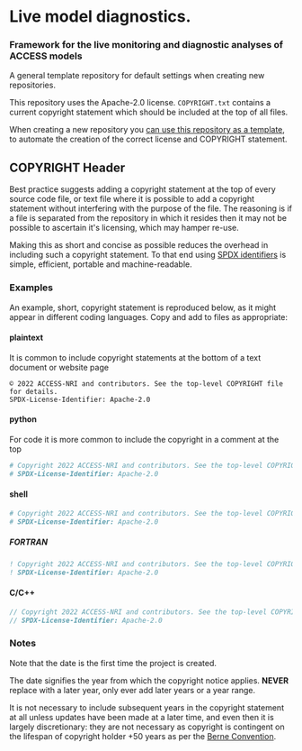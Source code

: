 # Live model diagnostics.

### Framework for the live monitoring and diagnostic analyses of ACCESS models

A general template repository for default settings when creating new repositories.

This repository uses the Apache-2.0 license. `COPYRIGHT.txt` contains a current copyright statement which should be included at the top of all files.

When creating a new repository you [can use this repository as a template](https://docs.github.com/en/repositories/creating-and-managing-repositories/creating-a-repository-from-a-template), to automate the creation of the correct license and COPYRIGHT statement.

## COPYRIGHT Header

Best practice suggests adding a copyright statement at the top of every source code file, or text file where it is possible to add a copyright statement without interfering with the purpose of the file. The reasoning is if a file is separated from the repository in which it resides then it may not be possible to ascertain it's licensing, which may hamper re-use.

Making this as short and concise as possible reduces the overhead in including such a copyright statement. To that end using [SPDX identifiers](https://spdx.dev/ids/) is simple, efficient, portable and machine-readable.

### Examples

An example, short, copyright statement is reproduced below, as it might appear in different coding languages. Copy and add to files as appropriate: 

#### plaintext
It is common to include copyright statements at the bottom of a text document or website page
```text
© 2022 ACCESS-NRI and contributors. See the top-level COPYRIGHT file for details. 
SPDX-License-Identifier: Apache-2.0
```

#### python
For code it is more common to include the copyright in a comment at the top
```python
# Copyright 2022 ACCESS-NRI and contributors. See the top-level COPYRIGHT file for details.
# SPDX-License-Identifier: Apache-2.0
```

#### shell
```bash
# Copyright 2022 ACCESS-NRI and contributors. See the top-level COPYRIGHT file for details.
# SPDX-License-Identifier: Apache-2.0
```

##### FORTRAN
```fortran
! Copyright 2022 ACCESS-NRI and contributors. See the top-level COPYRIGHT file for details.
! SPDX-License-Identifier: Apache-2.0
```

#### C/C++ 
```c
// Copyright 2022 ACCESS-NRI and contributors. See the top-level COPYRIGHT file for details.
// SPDX-License-Identifier: Apache-2.0
```

### Notes

Note that the date is the first time the project is created. 

The date signifies the year from which the copyright notice applies. **NEVER** replace with a later year, only ever add later years or a year range. 

It is not necessary to include subsequent years in the copyright statement at all unless updates have been made at a later time, and even then it is largely discretionary: they are not necessary as copyright is contingent on the lifespan of copyright holder +50 years as per the [Berne Convention](https://en.wikipedia.org/wiki/Berne_Convention).
